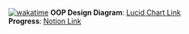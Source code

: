 [![wakatime](https://wakatime.com/badge/user/018c1be4-f54c-4a1b-9251-889508522a9a/project/e2d707f5-2f37-4d56-b8ba-6bf6b4a7ab36.svg)](https://wakatime.com/@minhtriet06/projects/xnpvwfjalu?start=2024-11-18&end=2024-11-24)
**OOP Design Diagram**: [Lucid Chart Link](https://lucid.app/lucidchart/14a45024-22c9-4a83-a6ac-f402a05bf762/edit?viewport_loc=-2412%2C-879%2C2845%2C1394%2C0_0&invitationId=inv_6045aaab-51b0-4e3a-af0e-2183e8c4eab1)  
**Progress**: [Notion Link](https://www.notion.so/Assignment-Workflow-1455ee316226801b80f9c973b3a08411?pvs=4)  

